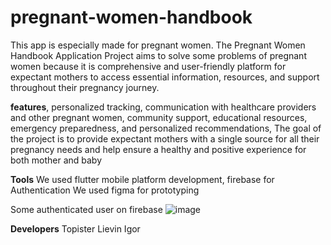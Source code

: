 # pregnant-women-handbook
This app is especially made for pregnant women. The Pregnant Women Handbook Application Project aims to solve some problems of pregnant women because it is comprehensive and user-friendly platform for expectant mothers to access essential information, resources, and support throughout their pregnancy journey.

**features**,
personalized tracking, communication with healthcare providers and other pregnant women, community support, educational resources, emergency preparedness, and personalized recommendations,
The goal of the project is to provide expectant mothers with a single source for all their pregnancy needs and help ensure a healthy and positive experience for both mother and baby

**Tools**
We used flutter mobile platform development, firebase for Authentication
We used figma for prototyping

Some authenticated user on firebase
![image](https://user-images.githubusercontent.com/90452846/225414681-eb7a8dcf-57d5-4734-a374-ba486dfdcd81.png)

**Developers**
Topister
Lievin
Igor

